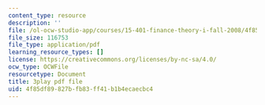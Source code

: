 ```yaml
---
content_type: resource
description: ''
file: /ol-ocw-studio-app/courses/15-401-finance-theory-i-fall-2008/4f85df89827bfb83ff41b1b4ecaecbc4_a5PF2PcElV0.pdf
file_size: 116753
file_type: application/pdf
learning_resource_types: []
license: https://creativecommons.org/licenses/by-nc-sa/4.0/
ocw_type: OCWFile
resourcetype: Document
title: 3play pdf file
uid: 4f85df89-827b-fb83-ff41-b1b4ecaecbc4
---
```

